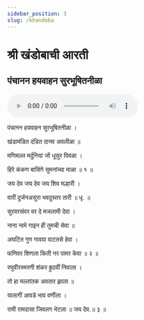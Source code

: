 ```yaml
---
sidebar_position: 3
slug: /khandoba
---
```

# श्री खंडोबाची आरती 
## पंचानन हयवाहन सुरभूषितनीळा 
<audio controls="controls" src="/audio/aarati/Panchanan.mp3">
    Your browser does not support the HTML5 Audio element.
</audio> 

पंचानन हयवाहन सुरभूषितनीळा ।

खंडामंडित दंडित दानव अवलीळा ॥

मणिमल्ल मर्दुनियां जों धूसुर पिवळा ।

हिरे कंकण बासिंगे सुमनांच्या माळा ॥ १ ॥

जय देव जय देव जय शिव मल्हारी ।

वारीं दुर्जनअसुरा भवदुस्तर तारी ॥ धृ. ॥

सुरवरसंवर वर दे मजलामी देवा ।

नाना नामे गाइन ही तुमची सेवा ॥

अघटित गुण गावया वाटतसे हेवा ।

फणिवर शिणला किती नर पामर केवा ॥ २ ॥

रघुवीरस्मरणी शंकर ह्रुदयीं निवाला ।

तो हा मल्लांतक अवतार झाला ॥

यालागीं आवडे भाव वर्णीला ।

रामी रामदासा जिवलग भेटला ॥ जय देव.॥ ३ ॥